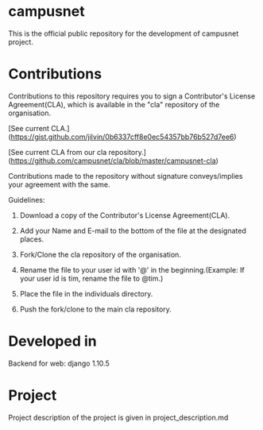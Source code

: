 # campusnet
This is the official public repository for the development of campusnet project.

# Contributions
Contributions to this repository requires you to sign a Contributor's License Agreement(CLA), which is available in the "cla" repository of the organisation.

[See current CLA.] (https://gist.github.com/jilvin/0b6337cff8e0ec54357bb76b527d7ee6)

[See current CLA from our cla repository.] (https://github.com/campusnet/cla/blob/master/campusnet-cla)

Contributions made to the repository without signature conveys/implies your agreement with the
same.

Guidelines:

1) Download a copy of the Contributor's License Agreement(CLA).

2) Add your Name and E-mail to the bottom of the file at the designated places.

3) Fork/Clone the cla repository of the organisation.

4) Rename the file to your user id with '@' in the beginning.(Example: If your user id is tim, rename the file to @tim.)

5) Place the file in the individuals directory.

6) Push the fork/clone to the main cla repository.

# Developed in
Backend for web: django 1.10.5

# Project
Project description of the project is given in project_description.md
